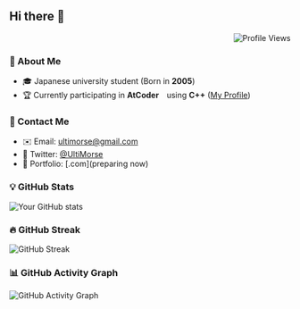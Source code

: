 ## Hi there 👋

<div align="right">
  <img src="https://komarev.com/ghpvc/?username=UltiMorse" alt="Profile Views" />
</div>

### 🚀 About Me
- 🎓 Japanese university student (Born in **2005**)
- 🏆 Currently participating in **AtCoder**　using **C++** ([My Profile](https://atcoder.jp/users/UltiMorse))

### 📩 Contact Me  
- ✉️ Email: ultimorse@gmail.com
- 💬 Twitter: [@UltiMorse](https://twitter.com/UltiMorse)  
- 🏡 Portfolio: [.com](preparing now)  

### 💡 GitHub Stats
![Your GitHub stats](https://github-readme-stats.vercel.app/api?username=UltiMorse&show_icons=true&theme=tokyonight)  

### 🔥 GitHub Streak  
![GitHub Streak](https://streak-stats.demolab.com?user=UltiMorse&theme=tokyonight&hide_border=true)  

### 📊 GitHub Activity Graph  
![GitHub Activity Graph](https://github-readme-activity-graph.vercel.app/graph?username=UltiMorse&theme=tokyo-night)

<!--
**UltiMorse/UltiMorse** is a ✨ _special_ ✨ repository because its `README.md` (this file) appears on your GitHub profile.

Here are some ideas to get you started:

- 🔭 I’m currently working on ...
- 🌱 I’m currently learning ...
- 👯 I’m looking to collaborate on ...
- 🤔 I’m looking for help with ...
- 💬 Ask me about ...
- 📫 How to reach me: ...
- 😄 Pronouns: ...
- ⚡ Fun fact: ...
-->
